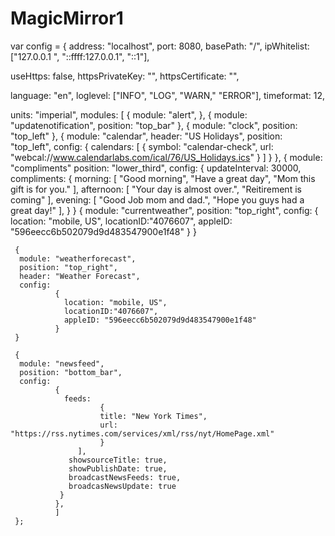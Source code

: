 # MagicMirror1

var config = { 
  address: "localhost",
  port: 8080,
  basePath: "/",
  ipWhitelist: ["127.0.0.1 ", "::ffff:127.0.0.1", "::1"],

useHttps: false,
httpsPrivateKey: "",
httpsCertificate: "",

language: "en",
loglevel: ["INFO", "LOG", "WARN," "ERROR"], 
timeformat: 12,

units: "imperial",
modules: [
{
    module: "alert",
 },
 {
    module: "updatenotification",
    position: "top_bar"
 },
 {
    module: "clock",
    position: "top_left"
 },
 {
    module: "calendar",
    header: "US Holidays",
    position: "top_left",
    config: {
              calendars: [
                           {
                              symbol: "calendar-check",
                              url: "webcal://www.calendarlabs.com/ical/76/US_Holidays.ics"
                           }
                         ]
            }
  },
  {
      module: "compliments"
      position: "lower_third",
      config: 
              {
                updateInterval: 30000,
                compliments: 
                            {
                              morning: 
                                      [
                                       "Good morning",
                                       "Have a great day",
                                       "Mom this gift is for you."
                                      ],
                              afternoon:
                                        [
                                          "Your day is almost over.",
                                          "Reitirement is coming"
                                        ],
                              evening:
                                       [
                                        "Good Job mom and dad.",
                                        "Hope you guys had a great day!"
                                       ],
                              }
            }
     {
      module: "currentweather",
      position: "top_right",
      config: 
              {
                location: "mobile, US",
                locationID:"4076607",
                appleID: "596eecc6b502079d9d483547900e1f48"
              }
      }
             
     {
      module: "weatherforecast",
      position: "top_right",
      header: "Weather Forecast",
      config: 
              {
                location: "mobile, US",
                locationID:"4076607",
                appleID: "596eecc6b502079d9d483547900e1f48"
              }
     }
      
     {
      module: "newsfeed",
      position: "bottom_bar",
      config: 
              {
                feeds: 
                        {
                        title: "New York Times",
                        url: "https://rss.nytimes.com/services/xml/rss/nyt/HomePage.xml"
                        }
                   ],
                 showsourceTitle: true,
                 showPublishDate: true,
                 broadcastNewsFeeds: true,
                 broadcasNewsUpdate: true
               }
              },
              ]
     };
